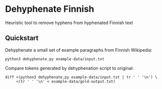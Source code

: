 # Dehyphenate Finnish

Heuristic tool to remove hyphens from hyphenated Finnish text

## Quickstart

Dehyphenate a small set of example paragraphs from Finnish Wikipedia:

```
python3 dehyphenate.py example-data/input.txt
```

Compare tokens generated by dehyphenation script to original:

```
diff <(python3 dehyphenate.py example-data/input.txt | tr ' ' '\n') \
     <(tr ' ' '\n' < example-data/gold-output.txt)
```
